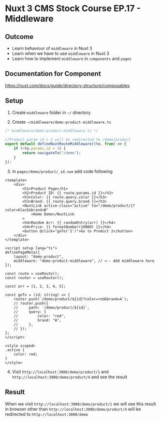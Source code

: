 # Nuxt 3 CMS Stock Course EP.17 - Middleware

## Outcome

-   Learn behaviour of `middleware` in Nuxt 3
-   Learn when we have to use `middleware` in Nuxt 3
-   Learn how to implement `middleware` in `components` and `pages`

## Documentation for Component

https://nuxt.com/docs/guide/directory-structure/composables

## Setup

1. Create `middleware` folder in `~/` directory

2. Create `~/middleware/demo-product-middleware.ts`

```ts
/* middleware/demo-product-middleware.ts */

//Product param id > 3 will be redirected to /demo/product
export default defineNuxtRouteMiddleware((to, from) => {
    if (+to.params.id > 3) {
        return navigateTo("/demo");
    }
});
```

3. In `pages/demo/product/_id.vue` add code following

```vue
<template>
    <div>
        <h1>Product Page</h1>
        <h2>Product ID: {{ route.params.id }}</h2>
        <h3>Color: {{ route.query.color }}</h3>
        <h3>Brand: {{ route.query.brand }}</h3>
        <NuxtLink active-class="active" to="/demo/product/1?color=black&brand=B"
            >Home Demo</NuxtLink
        >
        <h4>Random Arr: {{ randomEntry(arr) }}</h4>
        <h4>Price: {{ formatNumber(10000) }}</h4>
        <button @click="goTo('2')">Go to Product 2</button>
    </div>
</template>

<script setup lang="ts">
definePageMeta({
    layout: "demo-product",
    middleware: "demo-product-middleware", // <-- Add middleware here
});

const route = useRoute();
const router = useRouter();

const arr = [1, 2, 3, 4, 5];

const goTo = (id: string) => {
    router.push(`/demo/product/${id}?color=red&brand=A`);
    // router.push({
    //     path: `/demo/product/${id}`,
    //     query: {
    //         color: "red",
    //         brand: "A",
    //     },
    // });
};
</script>

<style scoped>
.active {
    color: red;
}
</style>
```

4. Visit `http://localhost:3000/demo/product/1` and `http://localhost:3000/demo/product/4` and see the result

## Result

When we visit `http://localhost:3000/demo/product/1` we will see this result in browser other than `http://localhost:3000/demo/product/4` will be redirected to `http://localhost:3000/demo`

